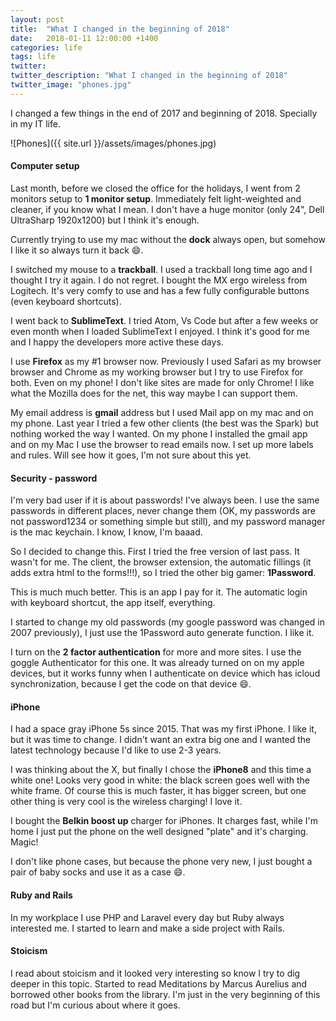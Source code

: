 ```yaml
---
layout: post
title:  "What I changed in the beginning of 2018"
date:   2018-01-11 12:00:00 +1400
categories: life
tags: life
twitter:
twitter_description: "What I changed in the beginning of 2018"
twitter_image: "phones.jpg"
---
```

I changed a few things in the end of 2017 and beginning of 2018. Specially in my IT life.

![Phones]({{ site.url }}/assets/images/phones.jpg)

<!--more-->

#### Computer setup

Last month, before we closed the office for the holidays, I went from 2 monitors setup to **1 monitor setup**. Immediately felt light-weighted and cleaner, if you know what I mean. I don't have a huge monitor (only 24", Dell UltraSharp 1920x1200) but I think it's enough.

Currently trying to use my mac without the **dock** always open, but somehow I like it so always turn it back :smile:.

I switched my mouse to a **trackball**. I used a trackball long time ago and I thought I try it again. I do not regret. I bought the MX ergo wireless from Logitech. It's very comfy to use and has a few fully configurable buttons (even keyboard shortcuts).

I went back to **SublimeText**. I tried Atom, Vs Code but after a few weeks or even month when I loaded SublimeText I enjoyed. I think it's good for me and I happy the developers more active these days.

I use **Firefox** as my #1 browser now. Previously I used Safari as my browser browser and Chrome as my working browser but I try to use Firefox for both. Even on my phone! I don't like sites are made for only Chrome! I like what the Mozilla does for the net, this way maybe I can support them.

My email address is **gmail** address but I used Mail app on my mac and on my phone. Last year I tried a few other clients (the best was the Spark) but nothing worked the way I wanted. On my phone I installed the gmail app and on my Mac I use the browser to read emails now. I set up more labels and rules. Will see how it goes, I'm not sure about this yet.

#### Security - password

I'm very bad user if it is about passwords! I've always been. I use the same passwords in different places, never change them (OK, my passwords are not password1234 or something simple but still), and my password manager is the mac keychain. I know, I know, I'm baaad.

So I decided to change this. First I tried the free version of last pass. It wasn't for me. The client, the browser extension, the automatic fillings (it adds extra html to the forms!!!), so I tried the other big gamer: **1Password**.

This is much much better. This is an app I pay for it. The automatic login with keyboard shortcut, the app itself, everything.

I started to change my old passwords (my google password was changed in 2007 previously), I just use the 1Password auto generate function. I like it.

I turn on the **2 factor authentication** for more and more sites. I use the goggle Authenticator for this one. It was already turned on on my apple devices, but it works funny when I authenticate on device which has icloud synchronization, because I get the code on that device :smile:.

#### iPhone

I had a space gray iPhone 5s since 2015. That was my first iPhone. I like it, but it was time to change. I didn't want an extra big one and I wanted the latest technology because I'd like to use 2-3 years.

I was thinking about the X, but finally I chose the **iPhone8** and this time a white one! Looks very good in white: the black screen goes well with the white frame. Of course this is much faster, it has bigger screen, but one other thing is very cool is the wireless charging! I love it.

I bought the **Belkin boost up** charger for iPhones. It charges fast, while I'm home I just put the phone on the well designed "plate" and it's charging. Magic!

I don't like phone cases, but because the phone very new, I just bought a pair of baby socks and use it as a case :smile:.

#### Ruby and Rails

In my workplace I use PHP and Laravel every day but Ruby always interested me. I started to learn and make a side project with Rails.

#### Stoicism

I read about stoicism and it looked very interesting so know I try to dig deeper in this topic. Started to read Meditations by Marcus Aurelius and borrowed other books from the library. I'm just in the very beginning of this road but I'm curious about where it goes.
